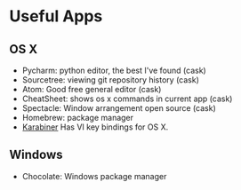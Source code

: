 # Useful Apps

## OS X

- Pycharm: python editor, the best I've found (cask)
- Sourcetree: viewing git repository history (cask)
- Atom: Good free general editor (cask)
- CheatSheet: shows os x commands in current app (cask)
- Spectacle: Window arrangement open source (cask)
- Homebrew: package manager
- [Karabiner](https://github.com/tekezo/Karabiner) Has VI key bindings for OS X.

## Windows
- Chocolate: Windows package manager

